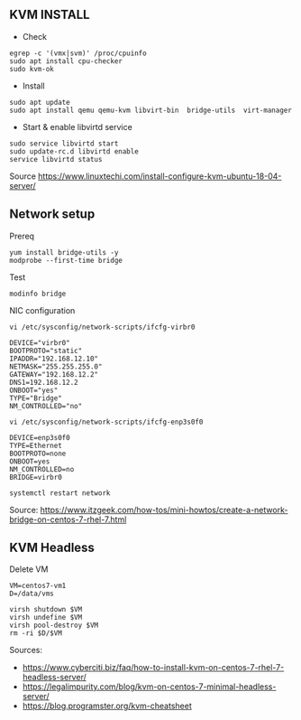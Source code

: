 ## KVM INSTALL 

* Check

```
egrep -c '(vmx|svm)' /proc/cpuinfo
sudo apt install cpu-checker
sudo kvm-ok
``` 

* Install

```
sudo apt update
sudo apt install qemu qemu-kvm libvirt-bin  bridge-utils  virt-manager
``` 

* Start & enable libvirtd service

```
sudo service libvirtd start
sudo update-rc.d libvirtd enable
service libvirtd status
```
Source https://www.linuxtechi.com/install-configure-kvm-ubuntu-18-04-server/


## Network setup

Prereq
```
yum install bridge-utils -y
modprobe --first-time bridge
```

Test
```
modinfo bridge
```

NIC configuration

```
vi /etc/sysconfig/network-scripts/ifcfg-virbr0
```

```
DEVICE="virbr0"
BOOTPROTO="static"
IPADDR="192.168.12.10"
NETMASK="255.255.255.0"
GATEWAY="192.168.12.2"
DNS1=192.168.12.2
ONBOOT="yes"
TYPE="Bridge"
NM_CONTROLLED="no"
```

```
vi /etc/sysconfig/network-scripts/ifcfg-enp3s0f0
```

```
DEVICE=enp3s0f0
TYPE=Ethernet
BOOTPROTO=none
ONBOOT=yes
NM_CONTROLLED=no
BRIDGE=virbr0
```

```
systemctl restart network
```

Source: https://www.itzgeek.com/how-tos/mini-howtos/create-a-network-bridge-on-centos-7-rhel-7.html

## KVM Headless

Delete VM

```
VM=centos7-vm1
D=/data/vms

virsh shutdown $VM
virsh undefine $VM
virsh pool-destroy $VM
rm -ri $D/$VM
```

Sources: 
* https://www.cyberciti.biz/faq/how-to-install-kvm-on-centos-7-rhel-7-headless-server/
* https://legalimpurity.com/blog/kvm-on-centos-7-minimal-headless-server/
* https://blog.programster.org/kvm-cheatsheet

